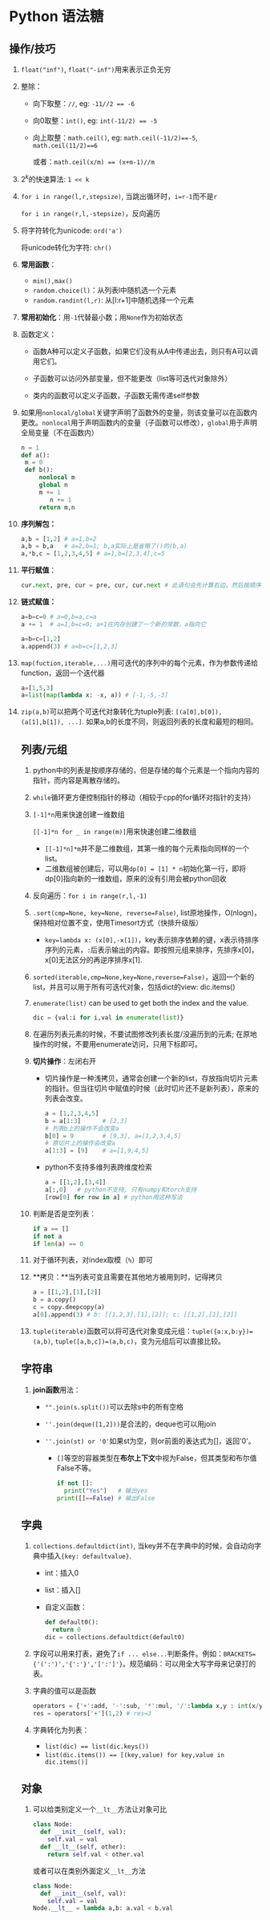 # Python 语法糖

## 操作/技巧

1. `float("inf")`, `float("-inf")`用来表示正负无穷

2. 整除：

   - 向下取整：`//`, eg: `-11//2 == -6`

   - 向0取整：`int()`, eg: `int(-11/2) == -5`

   - 向上取整：`math.ceil()`, eg: `math.ceil(-11/2)==-5`, `math.ceil(11/2)==6` 

     或者：`math.ceil(x/m) == (x+m-1)//m`

3. $2^k$的快速算法: `1 << k`

4. `for i in range(l,r,stepsize)`, 当跳出循环时，`i=r-1`而不是`r`
   
      `for i in range(r,l,-stepsize)`，反向遍历
   
5. 将字符转化为unicode: `ord('a')`

   将unicode转化为字符: `chr()`

6. **常用函数**：

   - `min(),max()`
   - `random.choice(l)`：从列表l中随机选一个元素
   - `random.randint(l,r)`: 从[l:r+1]中随机选择一个元素

7. **常用初始化**：用`-1`代替最小数；用`None`作为初始状态

8. 函数定义：

   - 函数A种可以定义子函数，如果它们没有从A中传递出去，则只有A可以调用它们。
   - 子函数可以访问外部变量，但不能更改（list等可迭代对象除外）

   - 类内的函数可以定义子函数，子函数无需传递self参数

9. 如果用`nonlocal/global`关键字声明了函数外的变量，则该变量可以在函数内更改。`nonlocal`用于声明函数内的变量（子函数可以修改），`global`用于声明全局变量（不在函数内）

   ```python
   n = 1
   def a():
   	m = 0
   	def b():
   		nonlocal m 
   		global n
   		m += 1
           n += 1
   		return m,n
   ```

10. **序列解包：**

      ```python
      a,b = [1,2] # a=1,b=2
      a,b = b,a   # a=2,b=1; b,a实际上是省略了()的(b,a)
      a,*b,c = [1,2,3,4,5] # a=1,b=[2,3,4],c=5
      ```

11. **平行赋值**：

       ```python
       cur.next, pre, cur = pre, cur, cur.next # 此语句会先计算右边，然后按顺序赋值给左边
       ```

12. **链式赋值：**

       ```python
       a=b=c=0 # a=0,b=a,c=a
       a += 1  # a=1,b=c=0; a+1在内存创建了一个新的常数，a指向它
       
       a=b=c=[1,2]
       a.append(3) # a=b=c=[1,2,3]
       ```

13. `map(fuction,iterable,...)`用可迭代的序列中的每个元素，作为参数传递给function，返回一个迭代器

       ```python
       a=[1,5,3]
       a=list(map(lambda x: -x, a)) # [-1,-5,-3]
       ```

14. `zip(a,b)`可以把两个可迭代对象转化为tuple列表: `[(a[0],b[0]), (a[1],b[1]), ...]`. 如果a,b的长度不同，则返回列表的长度和最短的相同。

       ## 列表/元组

       1. python中的列表是按顺序存储的，但是存储的每个元素是一个指向内容的指针，而内容是离散存储的。

       2. `while`循环更方便控制指针的移动（相较于cpp的for循环对指针的支持）

       3. `[-1]*n`用来快速创建一维数组

          `[[-1]*n for _ in range(m)]`用来快速创建二维数组

          - `[[-1]*n]*m`并不是二维数组，其第一维的每个元素指向同样的一个list。
          - 二维数组被创建后，可以用`dp[0] = [1] * n`初始化第一行，即将dp[0]指向新的一维数组，原来的没有引用会被python回收

       4. 反向遍历：`for i in range(r,l,-1)`

       5. `.sort(cmp=None, key=None, reverse=False)`, list原地操作，O(nlogn)，保持相对位置不变，使用Timesort方式（快排升级版）

          - `key=lambda x: (x[0],-x[1])`，key表示排序依赖的键，x表示待排序序列的元素，`:`后表示输出的内容。即按照元组来排序，先排序x[0]，x[0]无法区分的再逆序排序x[1].

       6. `sorted(iterable,cmp=None,key=None,reverse=False)`，返回一个新的list，并且可以用于所有可迭代对象，包括dict的view: dic.items()

       7. `enumerate(list)` can be used to get both the index and the value.

          ```python
          dic = {val:i for i,val in enumerate(list)}
          ```

       8. 在遍历列表元素的时候，不要试图修改列表长度/没遍历到的元素; 在原地操作的时候，不要用enumerate访问，只用下标即可。

       9. **切片操作**：左闭右开

          - 切片操作是一种浅拷贝，通常会创建一个新的list，存放指向切片元素的指针。但当往切片中赋值的时候（此时切片还不是新列表），原来的列表会改变。

            ```python
            a = [1,2,3,4,5] 
            b = a[1:3]      # [2,3]
            # 列表b上的操作不会改变a
            b[0] = 9        # [9,3], a=[1,2,3,4,5]
            # 原切片上的操作会改变a
            a[1:3] = [9]    # a=[1,9,4,5]
            ```

          - python不支持多维列表跨维度检索

            ```python
            a = [[1,2],[3,4]]
            a[:,0]   # python不支持, 只有numpy和torch支持
            [row[0] for row in a] # python用这种写法
            ```

       10. 判断是否是空列表：

           ```python
           if a == []
           if not a
           if len(a) == 0
           ```

       11. 对于循环列表，对index取模（`%`）即可

       12. **拷贝：**当列表可变且需要在其他地方被用到时，记得拷贝

            ```python
           a = [[1,2],[1],[2]]
           b = a.copy()
           c = copy.deepcopy(a)
           a[0].append(3) # b: [[1,2,3],[1],[2]]; c: [[1,2],[1],[2]]
            ```
           
       13. `tuple(iterable)`函数可以将可迭代对象变成元组：`tuple({a:x,b:y})=(a,b)`, `tuple([a,b,c])=(a,b,c)`，变为元组后可以直接比较。

       ## 字符串

       1. **join函数**用法：

          - `"".join(s.split())`可以去除s中的所有空格

          - `''.join(deque([1,2]))`是合法的，deque也可以用join

          - `''.join(st) or '0'`如果st为空，则or前面的表达式为[]，返回'0'。

            - `[]`等空的容器类型在**布尔上下文**中视为False，但其类型和布尔值False不等。

              ```python
              if not []: 
               	print("Yes")   # 输出yes
              print([]==False) # 输出False
              ```

       ## 字典

       1. `collections.defaultdict(int)`, 当key并不在字典中的时候，会自动向字典中插入`{key: defaultvalue}`. 

          - int：插入0

          - list：插入[]

          - 自定义函数：

            ```python
            def default0():
              return 0
            dic = collections.defaultdict(default0)
            ```

       2. 字段可以用来打表，避免了`if ... else...`判断条件。例如：`BRACKETS={'(':')','{':'}','[':']'}`。规范编码：可以用全大写字母来记录打的表。

       3. 字典的值可以是函数

          ```python
          operators = {'+':add, '-':sub, '*':mul, '/':lambda x,y : int(x/y)}
          res = operators['+'](1,2) # res=3
          ```

       4. 字典转化为列表：

          - `list(dic) == list(dic.keys())`
          - `list(dic.items()) == [(key,value) for key,value in dic.items()]`

       ## 对象

       1. 可以给类别定义一个`__lt__`方法让对象可比

          ```python
          class Node:
            def __init__(self, val):
              self.val = val
            def __lt__(self, other):
              return self.val < other.val
          ```

          或者可以在类别外面定义`__lt__`方法

          ```python
          class Node:
            def __init__(self, val):
              self.val = val
          Node.__lt__ = lambda a,b: a.val < b.val
          ```

          